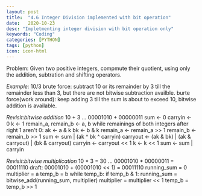 ```yaml
---
layout: post
title:  "4.6 Integer Division implemented with bit operation"
date:   2020-10-23
desc: "Impletmenting integer division with bit operation only"
keywords: "Coding"
categories: [PYTHON]
tags: [python]
icon: icon-html
---
```


Problem: Given two positive integers, compmute their quotient, using only the addition, subtration and shifting operators.

*Example:*
10/3
brute force: subtract 10 or its remainder by 3 till the remainder less than 3, but there are not bitwise subtraction availble.
burte force(work around): keep adding 3 till the sum is about to exceed 10, bitwise addition is available.

*Revisit:bitwise addition*
10 + 3 ... 00001010 + 00000011
sum <- 0
carryin <- 0
k <- 1
remain_a, remain_b <- a, b
while remainings of both integers after right 1 aren't 0:
  ak <- a & k
  bk <- b & k
  remain_a <- remain_a >> 1
  remain_b <- remain_b >> 1
  sum <- sum | (ak ^ bk ^ carryin)
  carryout <- (ak & bk) | (ak & carryout) | (bk & carryout)
  carryin <- carryout << 1
  k <- k << 1
sum <- sum | carryin

*Revisit:bitwise multiplication*
10 * 3 = 30 ... 00001010 * 00000011 = 00011110
draft: 00001010 + (00001010 << 1) = 00011110
running_sum = 0
multiplier = a
temp_b = b
while temp_b:
  if temp_b & 1:
    running_sum = bitwise_add(running_sum, multiplier)
   multiplier = multiplier << 1
   temp_b = temp_b >> 1


  


